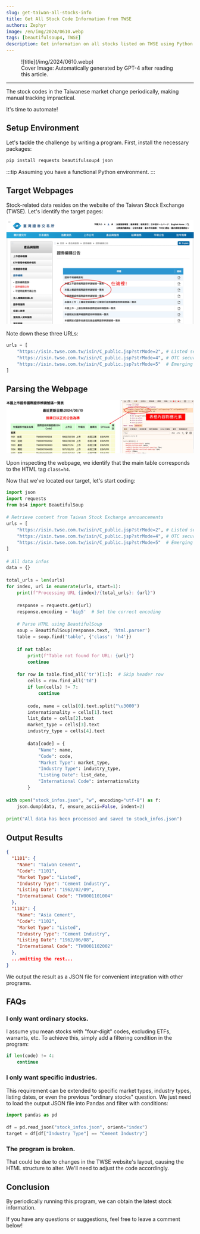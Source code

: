 ```yaml
---
slug: get-taiwan-all-stocks-info
title: Get All Stock Code Information from TWSE
authors: Zephyr
image: /en/img/2024/0610.webp
tags: [beautifulsoup4, TWSE]
description: Get information on all stocks listed on TWSE using Python.
---
```


<figure>
![title](/img/2024/0610.webp)
<figcaption>Cover Image: Automatically generated by GPT-4 after reading this article.</figcaption>
</figure>

---

The stock codes in the Taiwanese market change periodically, making manual tracking impractical.

It's time to automate!

<!-- truncate -->

## Setup Environment

Let's tackle the challenge by writing a program. First, install the necessary packages:

```bash
pip install requests beautifulsoup4 json
```

:::tip
Assuming you have a functional Python environment.
:::

## Target Webpages

Stock-related data resides on the website of the Taiwan Stock Exchange (TWSE). Let's identify the target pages:

![TWSE](./img/img1.jpg)

Note down these three URLs:

```python
urls = [
    "https://isin.twse.com.tw/isin/C_public.jsp?strMode=2", # Listed securities
    "https://isin.twse.com.tw/isin/C_public.jsp?strMode=4", # OTC securities
    "https://isin.twse.com.tw/isin/C_public.jsp?strMode=5"  # Emerging stocks
]
```

## Parsing the Webpage

![stock_table](./img/img2.jpg)

Upon inspecting the webpage, we identify that the main table corresponds to the HTML tag `class=h4`.

Now that we've located our target, let's start coding:

```python title="update_stocks_code.py"
import json
import requests
from bs4 import BeautifulSoup

# Retrieve content from Taiwan Stock Exchange announcements
urls = [
    "https://isin.twse.com.tw/isin/C_public.jsp?strMode=2", # Listed securities
    "https://isin.twse.com.tw/isin/C_public.jsp?strMode=4", # OTC securities
    "https://isin.twse.com.tw/isin/C_public.jsp?strMode=5"  # Emerging stocks
]

# All data infos
data = {}

total_urls = len(urls)
for index, url in enumerate(urls, start=1):
    print(f"Processing URL {index}/{total_urls}: {url}")

    response = requests.get(url)
    response.encoding = 'big5'  # Set the correct encoding

    # Parse HTML using BeautifulSoup
    soup = BeautifulSoup(response.text, 'html.parser')
    table = soup.find('table', {'class': 'h4'})

    if not table:
        print(f"Table not found for URL: {url}")
        continue

    for row in table.find_all('tr')[1:]:  # Skip header row
        cells = row.find_all('td')
        if len(cells) != 7:
            continue

        code, name = cells[0].text.split("\u3000")
        internationality = cells[1].text
        list_date = cells[2].text
        market_type = cells[3].text
        industry_type = cells[4].text

        data[code] = {
            "Name": name,
            "Code": code,
            "Market Type": market_type,
            "Industry Type": industry_type,
            "Listing Date": list_date,
            "International Code": internationality
        }

with open("stock_infos.json", "w", encoding="utf-8") as f:
    json.dump(data, f, ensure_ascii=False, indent=2)

print("All data has been processed and saved to stock_infos.json")
```

## Output Results

```json title="stock_infos.json"
{
  "1101": {
    "Name": "Taiwan Cement",
    "Code": "1101",
    "Market Type": "Listed",
    "Industry Type": "Cement Industry",
    "Listing Date": "1962/02/09",
    "International Code": "TW0001101004"
  },
  "1102": {
    "Name": "Asia Cement",
    "Code": "1102",
    "Market Type": "Listed",
    "Industry Type": "Cement Industry",
    "Listing Date": "1962/06/08",
    "International Code": "TW0001102002"
  },
  ...omitting the rest...
}
```

We output the result as a JSON file for convenient integration with other programs.

## FAQs

### I only want ordinary stocks.

I assume you mean stocks with "four-digit" codes, excluding ETFs, warrants, etc. To achieve this, simply add a filtering condition in the program:

```python
if len(code) != 4:
    continue
```

### I only want specific industries.

This requirement can be extended to specific market types, industry types, listing dates, or even the previous "ordinary stocks" question. We just need to load the output JSON file into Pandas and filter with conditions:

```python
import pandas as pd

df = pd.read_json("stock_infos.json", orient="index")
target = df[df["Industry Type"] == "Cement Industry"]
```

### The program is broken.

That could be due to changes in the TWSE website's layout, causing the HTML structure to alter. We'll need to adjust the code accordingly.

## Conclusion

By periodically running this program, we can obtain the latest stock information.

If you have any questions or suggestions, feel free to leave a comment below!
